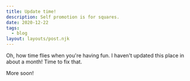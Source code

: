 ```yaml
---
title: Update time!
description: Self promotion is for squares. 
date: 2020-12-22
tags:
  - blog
layout: layouts/post.njk
---
```

Oh, how time flies when you're having fun. I haven't updated this place in about a month! Time to fix that. 

More soon!
